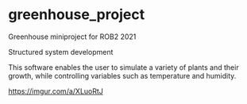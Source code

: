 # greenhouse_project
Greenhouse miniproject for ROB2 2021

Structured system development

This software enables the user to simulate a variety of plants and their growth, while controlling variables such as temperature and humidity.

https://imgur.com/a/XLuoRtJ
